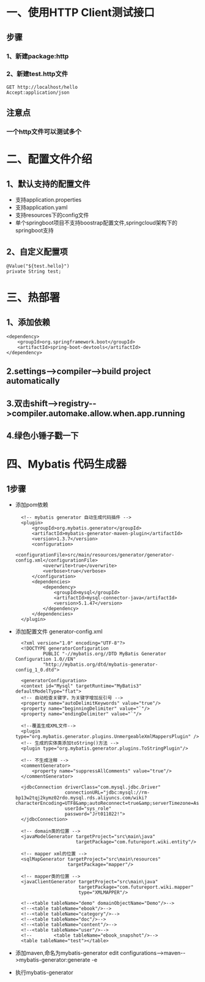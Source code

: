 # 一、使用HTTP Client测试接口
## 步骤
### 1、新建package:http

### 2、新建test.http文件
    GET http://localhost/hello
    Accept:application/json

## 注意点
### 一个http文件可以测试多个


# 二、配置文件介绍
## 1、默认支持的配置文件
* 支持application.properties
* 支持application.yaml
* 支持resources下的config文件
* 单个springboot项目不支持boostrap配置文件,springcloud架构下的springboot支持

## 2、自定义配置项
    @Value("${test.hello}")
    private String test;

# 三、热部署
## 1、添加依赖
    <dependency>
        <groupId>org.springframework.boot</groupId>
        <artifactId>spring-boot-devtools</artifactId>
    </dependency>
## 2.settings-->compiler-->build project automatically

## 3.双击shift-->registry-->compiler.automake.allow.when.app.running

## 4.绿色小锤子戳一下

# 四、Mybatis 代码生成器
## 1步骤
* 添加pom依赖
  
        <!-- mybatis generator 自动生成代码插件 -->
        <plugin>
            <groupId>org.mybatis.generator</groupId>
            <artifactId>mybatis-generator-maven-plugin</artifactId>
            <version>1.3.7</version>
            <configuration>
                <configurationFile>src/main/resources/generator/generator-config.xml</configurationFile>
                <overwrite>true</overwrite>
                <verbose>true</verbose>
            </configuration>
            <dependencies>
                <dependency>
                    <groupId>mysql</groupId>
                    <artifactId>mysql-connector-java</artifactId>
                    <version>5.1.47</version>
                </dependency>
            </dependencies>
        </plugin>
* 添加配置文件 generator-config.xml
  
        <?xml version="1.0" encoding="UTF-8"?>
        <!DOCTYPE generatorConfiguration
                PUBLIC "-//mybatis.org//DTD MyBatis Generator Configuration 1.0//EN"
                "http://mybatis.org/dtd/mybatis-generator-config_1_0.dtd">
        
        <generatorConfiguration>
        <context id="Mysql" targetRuntime="MyBatis3" defaultModelType="flat">
        <!-- 自动检查关键字，为关键字增加反引号 -->
        <property name="autoDelimitKeywords" value="true"/>
        <property name="beginningDelimiter" value="`"/>
        <property name="endingDelimiter" value="`"/>

        <!--覆盖生成XML文件-->
        <plugin type="org.mybatis.generator.plugins.UnmergeableXmlMappersPlugin" />
        <!-- 生成的实体类添加toString()方法 -->
        <plugin type="org.mybatis.generator.plugins.ToStringPlugin"/>

        <!-- 不生成注释 -->
        <commentGenerator>
            <property name="suppressAllComments" value="true"/>
        </commentGenerator>

        <jdbcConnection driverClass="com.mysql.jdbc.Driver"
                        connectionURL="jdbc:mysql://rm-bp13w2tqj2kymz02rdo.mysql.rds.aliyuncs.com/wiki?characterEncoding=UTF8&amp;autoReconnect=true&amp;serverTimezone=Asia/Shanghai&amp;allowMultiQueries=true"
                        userId="sys_role"
                        password="Jrt011022!">
        </jdbcConnection>

        <!-- domain类的位置 -->
        <javaModelGenerator targetProject="src\main\java"
                            targetPackage="com.futureport.wiki.entity"/>

        <!-- mapper xml的位置 -->
        <sqlMapGenerator targetProject="src\main\resources"
                         targetPackage="mapper"/>

        <!-- mapper类的位置 -->
        <javaClientGenerator targetProject="src\main\java"
                             targetPackage="com.futureport.wiki.mapper"
                             type="XMLMAPPER"/>

        <!--<table tableName="demo" domainObjectName="Demo"/>-->
        <!--<table tableName="ebook"/>-->
        <!--<table tableName="category"/>-->
        <!--<table tableName="doc"/>-->
        <!--<table tableName="content"/>-->
        <!--<table tableName="user"/>-->
        <!--        <table tableName="ebook_snapshot"/>-->
        <table tableName="test"></table>
    </context>
    </generatorConfiguration>

* 添加maven,命名为mybatis-generator
    edit configurations-->maven-->mybatis-generator:generate -e

* 执行mybatis-generator
